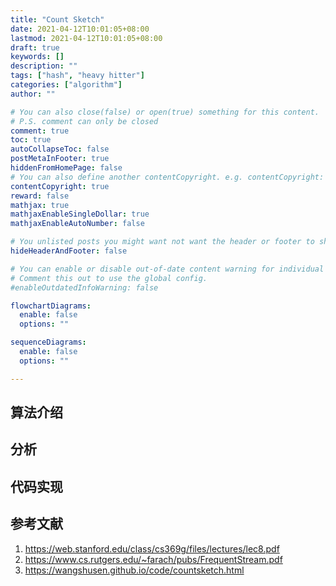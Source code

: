 ```yaml
---
title: "Count Sketch"
date: 2021-04-12T10:01:05+08:00
lastmod: 2021-04-12T10:01:05+08:00
draft: true
keywords: []
description: ""
tags: ["hash", "heavy hitter"]
categories: ["algorithm"]
author: ""

# You can also close(false) or open(true) something for this content.
# P.S. comment can only be closed
comment: true
toc: true
autoCollapseToc: false
postMetaInFooter: true
hiddenFromHomePage: false
# You can also define another contentCopyright. e.g. contentCopyright: "This is another copyright."
contentCopyright: true
reward: false
mathjax: true
mathjaxEnableSingleDollar: true
mathjaxEnableAutoNumber: false

# You unlisted posts you might want not want the header or footer to show
hideHeaderAndFooter: false

# You can enable or disable out-of-date content warning for individual post.
# Comment this out to use the global config.
#enableOutdatedInfoWarning: false

flowchartDiagrams:
  enable: false
  options: ""

sequenceDiagrams: 
  enable: false
  options: ""

---
```


<!--more-->

## 算法介绍


## 分析


## 代码实现


## 参考文献
1. https://web.stanford.edu/class/cs369g/files/lectures/lec8.pdf
2. https://www.cs.rutgers.edu/~farach/pubs/FrequentStream.pdf
3. https://wangshusen.github.io/code/countsketch.html
